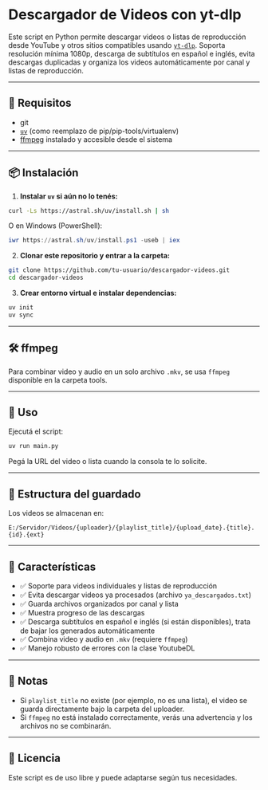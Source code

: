 # Descargador de Videos con yt-dlp

Este script en Python permite descargar videos o listas de reproducción desde YouTube y otros sitios compatibles usando [`yt-dlp`](https://github.com/yt-dlp/yt-dlp). Soporta resolución mínima 1080p, descarga de subtítulos en español e inglés, evita descargas duplicadas y organiza los videos automáticamente por canal y listas de reproducción.

---

## 🧰 Requisitos

- git
- [`uv`](https://github.com/astral-sh/uv) (como reemplazo de pip/pip-tools/virtualenv)
- [ffmpeg](https://ffmpeg.org/) instalado y accesible desde el sistema

---

## 📦 Instalación

1. **Instalar `uv` si aún no lo tenés:**

```bash
curl -Ls https://astral.sh/uv/install.sh | sh
```

O en Windows (PowerShell):

```powershell
iwr https://astral.sh/uv/install.ps1 -useb | iex
```

2. **Clonar este repositorio y entrar a la carpeta:**

```bash
git clone https://github.com/tu-usuario/descargador-videos.git
cd descargador-videos
```

3. **Crear entorno virtual e instalar dependencias:**

```bash
uv init
uv sync
```

---

## 🛠 ffmpeg

Para combinar video y audio en un solo archivo `.mkv`, se usa `ffmpeg` disponible en la carpeta tools.

---

## 🚀 Uso

Ejecutá el script:

```bash
uv run main.py  
```

Pegá la URL del video o lista cuando la consola te lo solicite.

---

## 📂 Estructura del guardado

Los videos se almacenan en:

```
E:/Servidor/Videos/{uploader}/{playlist_title}/{upload_date}.{title}.{id}.{ext}
```

---

## 🧠 Características

- ✅ Soporte para videos individuales y listas de reproducción
- ✅ Evita descargar videos ya procesados (archivo `ya_descargados.txt`)
- ✅ Guarda archivos organizados por canal y lista
- ✅ Muestra progreso de las descargas
- ✅ Descarga subtítulos en español e inglés (si están disponibles), trata de bajar los generados automáticamente
- ✅ Combina video y audio en `.mkv` (requiere `ffmpeg`)
- ✅ Manejo robusto de errores con la clase YoutubeDL

---

## 📝 Notas

- Si `playlist_title` no existe (por ejemplo, no es una lista), el video se guarda directamente bajo la carpeta del uploader.
- Si `ffmpeg` no está instalado correctamente, verás una advertencia y los archivos no se combinarán.

---

## 📝 Licencia

Este script es de uso libre y puede adaptarse según tus necesidades.
